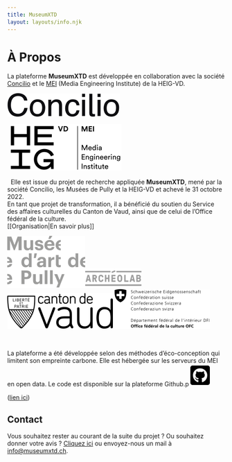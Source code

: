 ```yaml
---
title: MuseumXTD
layout: layouts/info.njk
---
```

# À Propos
La plateforme **MuseumXTD** est développée en collaboration avec la société [Concilio](https://www.concilioltd.com/) et le [MEI](https://heig-vd.ch/rad/instituts/mei) (Media Engineering Institute) de la HEIG-VD.    <br>

<picture>
<source media="(min-width: 600px)" srcset="/images/Logo-Concilio.svg" />
<a href="https://www.concilioltd.com/" title="concilioltd.com">
<img alt="Logo Concilio" src="/images/Logo-Concilio.svg"></a>
</picture>


&nbsp;
<picture>
<source media="(min-width: 600px)" srcset="/images/Logo_HEIG-VD_MEI.svg" />
<a href="https://heig-vd.ch/rad/instituts/mei/" title="MEI HEIG-VD"><img alt="Logo MEI" src="/images/Logo_HEIG-VD_MEI.svg"></a>
</picture>

&nbsp; 
Elle est issue du projet de recherche appliquée **MuseumXTD**, mené par la société Concilio, les Musées de Pully et la HEIG-VD et achevé le 31 octobre 2022.  
En tant que projet de transformation, il a bénéficié du soutien du Service des affaires culturelles du Canton de Vaud, ainsi que de celui de l’Office fédéral de la culture.   
[[Organisation|En savoir plus]]

![](/images/Logo-Musee_d-art_de_Pully.svg)![](/images/Logo-Archeolab.png)  ![](/images/Logo-Canton_de_Vaud.svg) ![](/images/EDI_BAK_FR_RGB_POS_HOCH.png)

&nbsp;

La plateforme a été développée selon des méthodes d’éco-conception qui limitent son empreinte carbone. Elle est hébergée sur les serveurs du MEI en open data. Le code est disponible sur la plateforme Github.p
<picture>
  <source media="(min-width: 600px)" srcset="/images/Logo_Github.png" />
  <a href="https://github.com/MediaComem/museumXTD" title="Lien vers Github"><img alt="Logo github" src="/images/Logo_Github.png" width="45" height="51"></a>
</picture> 
<br>    

([lien ici](https://github.com/MediaComem/museumXTD))
    
## Contact
Vous souhaitez rester au courant de la suite du projet ? Ou souhaitez donner votre avis ? [Cliquez ici](https://6e13e580.sibforms.com/serve/MUIEAJex9Gqy_GXlFogQqcGyYVXOZFFX8aHrYfffBiqjakg6wRCQTSUlxrpSXVkD6QEDI5CcmfGJhrDrkka2x7JvV-3YTESgygGo3Kq7DH-XD64whZr_JzkZgiL5lqiCeG3yKwBPjHJ6fyObFfcWQmqXpGkXQ3Ah4sgQV2mUjiMQ2hUe8pnjyP1gOywBca-q4MvmvdSwfxEFpgHr) ou envoyez-nous un mail à [info@museumxtd.ch](mailto:info@museumxtd.ch).  

